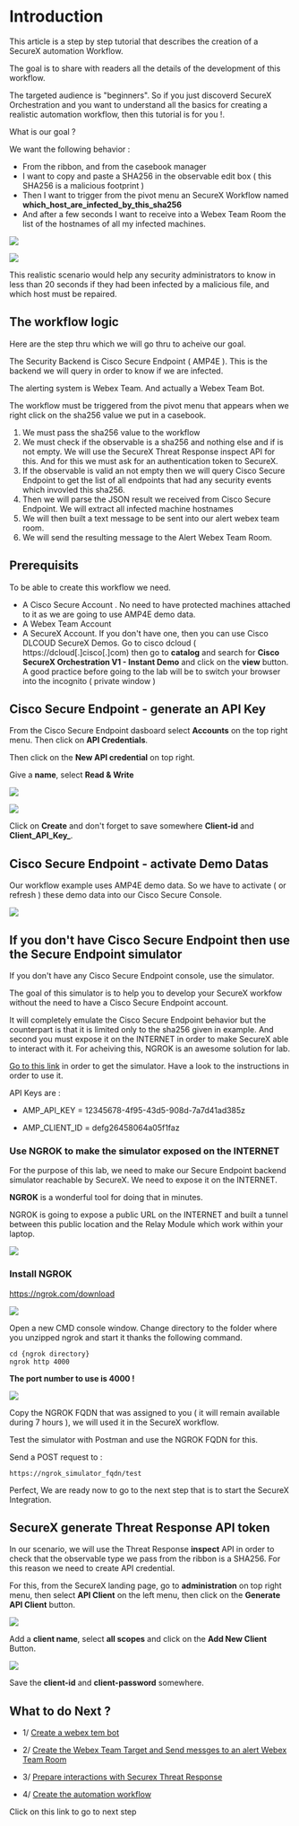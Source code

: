 # Introduction

This article is a step by step tutorial that describes the creation of a SecureX automation Workflow.

The goal is to share with readers all the details of the development of this workflow.

The targeted audience is "beginners". So if you just discoverd SecureX Orchestration and you want to understand all the basics for creating a realistic automation workflow, then this tutorial is for you !.

What is our goal ?

We want the following behavior :

- From the ribbon, and from the casebook manager
- I want to copy and paste a SHA256 in the observable edit box ( this SHA256 is a malicious footprint )
- Then I want to trigger from the pivot menu an SecureX Workflow named **which_host_are_infected_by_this_sha256**
- And after a few seconds I want to receive into a Webex Team Room the list of the hostnames of all my infected machines.


![](img/13.png )

![](img/2.png )

This realistic scenario would help any security administrators to know in less than 20 seconds if they had been infected by a malicious file, and which host must be repaired.

## The workflow logic

Here are the step thru which we will go thru to acheive our goal.

The Security Backend is Cisco Secure Endpoint ( AMP4E ). This is the backend we will query in order to know if we are infected.

The alerting system is Webex Team. And actually a Webex Team Bot.

The workflow must be triggered from the pivot menu that appears when we right click on the sha256 value we put in a casebook.

1. We must pass the sha256 value to the workflow
2. We must check if the observable is a sha256 and nothing else and if is not empty.  We will use the SecureX Threat Response inspect API for this. And for this we must ask for an authentication token to SecureX.
3. If the observable is valid an not empty then we will query Cisco Secure Endpoint to get the list of all endpoints that had any security events which invovled this sha256.
4. Then we will parse the JSON result we received from Cisco Secure Endpoint. We will extract all infected machine hostnames
5. We will then built a text message to be sent into our alert webex team room.
6. We will send the resulting message to the Alert Webex Team Room.

## Prerequisits

To be able to create this workflow we need.

- A Cisco Secure Account . No need to have protected machines attached to it as we are going to use AMP4E demo data.
- A Webex Team Account
- A SecureX Account. If you don't have one, then you can use Cisco DLCOUD SecureX Demos.  Go to cisco dcloud ( https://dcloud[.]cisco[.]com) then go to **catalog** and search for **Cisco SecureX Orchestration V1 - Instant Demo** and click on the **view** button. A good practice before going to the lab will be to switch your browser into the incognito ( private window )

## Cisco Secure Endpoint - generate an API Key

From the Cisco Secure Endpoint dasboard select **Accounts** on the top right menu. Then click on **API Credentials**.

Then click on the **New API credential** on top right.

Give a **name**, select **Read & Write**

![](img/4.png )

![](img/5.png )

Click on **Create** and don't forget to save somewhere **Client-id** and **Client_API_Key_**.

## Cisco Secure Endpoint - activate Demo Datas

Our workflow example uses AMP4E demo data. So we have to activate ( or refresh ) these demo data into our Cisco Secure Console.

![](img/3.png )


## If you don't have Cisco Secure Endpoint then use the Secure Endpoint simulator

If you don't have any Cisco Secure Endpoint console, use the simulator.

The goal of this simulator is to help you to develop your SecureX workfow without the need to have a Cisco Secure Endpoint account.

It will completely emulate the Cisco Secure Endpoint behavior but the counterpart is that it is limited only to the sha256 given in example. And second you must expose it on the INTERNET in order to make SecureX able to interact with it. For acheiving this, NGROK is an awesome solution for lab.

[Go to this link](https://github.com/pcardotatgit/python_challenges/tree/master/Preparation_challenges_for_Threat_Hunting_Mission/6-AMP_Threat_Hunting/amp_simulator) in order to get the simulator. Have a look to the instructions in order to use it.

API Keys are :

- AMP_API_KEY = 12345678-4f95-43d5-908d-7a7d41ad385z

- AMP_CLIENT_ID = defg26458064a05f1faz

### Use NGROK to make the simulator exposed on the INTERNET


For the purpose of this lab, we need to make our Secure Endpoint backend simulator reachable by SecureX. We need to expose it on the INTERNET.

**NGROK** is a wonderful tool for doing that in minutes. 

NGROK is going to expose a public URL on the INTERNET and built a tunnel between this public location and the Relay Module which work within your laptop.

![](img/9.png )

### Install NGROK

https://ngrok.com/download

![](img/7.png )

Open a new CMD console window.  Change directory to the folder where you unzipped ngrok and start it thanks the following command.

    cd {ngrok directory}
    ngrok http 4000

**The port number to use is 4000 !**

![](img/8.png )

Copy the NGROK FQDN that was assigned to you ( it will remain available during 7 hours ), we will used it in the SecureX workflow.

Test the simulator with Postman and use the NGROK FQDN for this.

Send a POST request to :

    https://ngrok_simulator_fqdn/test

Perfect,  We are ready now to go to the next step that is to start the SecureX Integration.

## SecureX generate Threat Response API token

In our scenario, we will use the Threat Response **inspect** API in order to check that the observable type we pass from the ribbon is a SHA256. For this reason we need to create API credential.

For this, from the SecureX landing page, go to **administration** on top right menu, then select **API Client** on the left menu, then click on the **Generate API Client**  button.

![](img/10.png )

Add a **client name**, select **all scopes** and click on the **Add New Client** Button.

![](img/11.png )

Save the **client-id** and **client-password** somewhere. 

## What to do Next ?

* 1/ [Create a webex tem bot](https://github.com/pcardotatgit/Create_a_Webex_Team_Bot)
* 2/ [ Create the Webex Team Target and Send messges to an alert Webex Team Room ](https://github.com/pcardotatgit/SecureX_Workflows_and_Stuffs/tree/master/1-Create_a_Webex_Team_Bot_Target)

* 3/ [ Prepare interactions with Securex Threat Response  ](https://github.com/pcardotatgit/SecureX_Workflows_and_Stuffs/tree/master/7-ask_for_a_threat_response_token)
* 4/ [ Create the automation workflow  ](https://github.com/pcardotatgit/SecureX_Workflows_and_Stuffs/tree/master/8-detect_and_alert_workflow_lab/step-2)

Click on this link to go to next step

